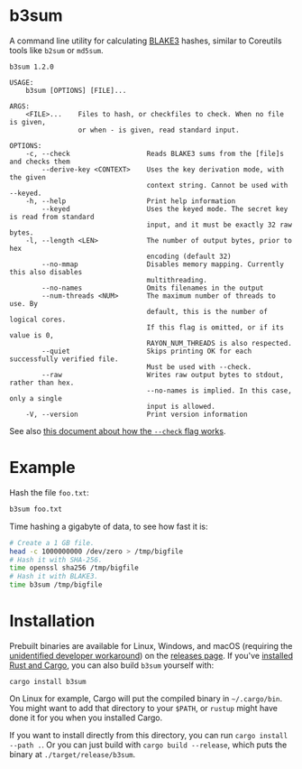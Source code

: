 # b3sum

A command line utility for calculating
[BLAKE3](https://github.com/BLAKE3-team/BLAKE3) hashes, similar to
Coreutils tools like `b2sum` or `md5sum`.

```
b3sum 1.2.0

USAGE:
    b3sum [OPTIONS] [FILE]...

ARGS:
    <FILE>...    Files to hash, or checkfiles to check. When no file is given,
                 or when - is given, read standard input.

OPTIONS:
    -c, --check                   Reads BLAKE3 sums from the [file]s and checks them
        --derive-key <CONTEXT>    Uses the key derivation mode, with the given
                                  context string. Cannot be used with --keyed.
    -h, --help                    Print help information
        --keyed                   Uses the keyed mode. The secret key is read from standard
                                  input, and it must be exactly 32 raw bytes.
    -l, --length <LEN>            The number of output bytes, prior to hex
                                  encoding (default 32)
        --no-mmap                 Disables memory mapping. Currently this also disables
                                  multithreading.
        --no-names                Omits filenames in the output
        --num-threads <NUM>       The maximum number of threads to use. By
                                  default, this is the number of logical cores.
                                  If this flag is omitted, or if its value is 0,
                                  RAYON_NUM_THREADS is also respected.
        --quiet                   Skips printing OK for each successfully verified file.
                                  Must be used with --check.
        --raw                     Writes raw output bytes to stdout, rather than hex.
                                  --no-names is implied. In this case, only a single
                                  input is allowed.
    -V, --version                 Print version information
```

See also [this document about how the `--check` flag
works](https://github.com/BLAKE3-team/BLAKE3/blob/master/b3sum/what_does_check_do.md).

# Example

Hash the file `foo.txt`:

```bash
b3sum foo.txt
```

Time hashing a gigabyte of data, to see how fast it is:

```bash
# Create a 1 GB file.
head -c 1000000000 /dev/zero > /tmp/bigfile
# Hash it with SHA-256.
time openssl sha256 /tmp/bigfile
# Hash it with BLAKE3.
time b3sum /tmp/bigfile
```


# Installation

Prebuilt binaries are available for Linux, Windows, and macOS (requiring
the [unidentified developer
workaround](https://support.apple.com/guide/mac-help/open-a-mac-app-from-an-unidentified-developer-mh40616/mac))
on the [releases page](https://github.com/BLAKE3-team/BLAKE3/releases).
If you've [installed Rust and
Cargo](https://doc.rust-lang.org/cargo/getting-started/installation.html),
you can also build `b3sum` yourself with:

```
cargo install b3sum
```

On Linux for example, Cargo will put the compiled binary in
`~/.cargo/bin`. You might want to add that directory to your `$PATH`, or
`rustup` might have done it for you when you installed Cargo.

If you want to install directly from this directory, you can run `cargo
install --path .`. Or you can just build with `cargo build --release`,
which puts the binary at `./target/release/b3sum`.
